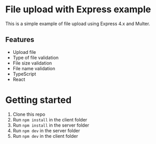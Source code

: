 # File upload with Express example

This is a simple example of file upload using Express 4.x and Multer.

## Features

- Upload file
- Type of file validation
- File size validation
- File name validation
- TypeScript
- React

# Getting started

1. Clone this repo
2. Run `npm install` in the client folder
3. Run `npm install` in the server folder
4. Run `npm dev` in the server folder
5. Run `npm dev` in the client folder
